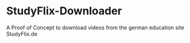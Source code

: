 # StudyFlix-Downloader
A Proof of Concept to download videos from the german education site StudyFlix.de
